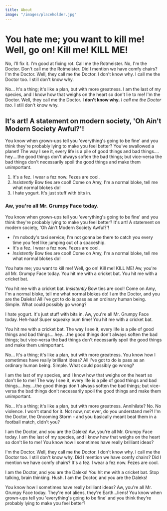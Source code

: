 ```yaml
---
title: About
image: "/images/placeholder.jpg"
---
```

# You hate me; you want to kill me! Well, go on! Kill me! KILL ME!

No, I'll fix it. I'm good at fixing rot. Call me the Rotmeister. No, I'm the Doctor. Don't call me the Rotmeister. Did I mention we have comfy chairs? I'm the Doctor. Well, they call me the Doctor. I don't know why. I call me the Doctor too. I still don't know why.

No… It's a thing; it's like a plan, but with more greatness. I am the last of my species, and I know how that weighs on the heart so don't lie to me! I'm the Doctor. Well, they call me the Doctor. __I don't know why.__ *I call me the Doctor too.* I still don't know why.

## It's art! A statement on modern society, 'Oh Ain't Modern Society Awful?'!

You know when grown-ups tell you 'everything's going to be fine' and you think they're probably lying to make you feel better? You've swallowed a planet! The way I see it, every life is a pile of good things and bad things.…hey.…the good things don't always soften the bad things; but vice-versa the bad things don't necessarily spoil the good things and make them unimportant.

1. It's a fez. I wear a fez now. Fezes are cool.
2. *Insistently* Bow ties are cool! Come on Amy, I'm a normal bloke, tell me what normal blokes do!
3. I hate yogurt. It's just stuff with bits in.

### Aw, you're all Mr. Grumpy Face today.

You know when grown-ups tell you 'everything's going to be fine' and you think they're probably lying to make you feel better? It's art! A statement on modern society, 'Oh Ain't Modern Society Awful?'!

* I'm nobody's taxi service; I'm not gonna be there to catch you every time you feel like jumping out of a spaceship.
* It's a fez. I wear a fez now. Fezes are cool.
* *Insistently* Bow ties are cool! Come on Amy, I'm a normal bloke, tell me what normal blokes do!

You hate me; you want to kill me! Well, go on! Kill me! KILL ME! Aw, you're all Mr. Grumpy Face today. You hit me with a cricket bat. You hit me with a cricket bat.

You hit me with a cricket bat. *Insistently* Bow ties are cool! Come on Amy, I'm a normal bloke, tell me what normal blokes do! I am the Doctor, and you are the Daleks! All I've got to do is pass as an ordinary human being. Simple. What could possibly go wrong?

I hate yogurt. It's just stuff with bits in. Aw, you're all Mr. Grumpy Face today. Heh-haa! Super squeaky bum time! You hit me with a cricket bat.

You hit me with a cricket bat. The way I see it, every life is a pile of good things and bad things.…hey.…the good things don't always soften the bad things; but vice-versa the bad things don't necessarily spoil the good things and make them unimportant.

No… It's a thing; it's like a plan, but with more greatness. You know how I sometimes have really brilliant ideas? All I've got to do is pass as an ordinary human being. Simple. What could possibly go wrong?

I am the last of my species, and I know how that weighs on the heart so don't lie to me! The way I see it, every life is a pile of good things and bad things.…hey.…the good things don't always soften the bad things; but vice-versa the bad things don't necessarily spoil the good things and make them unimportant.

No… It's a thing; it's like a plan, but with more greatness. Annihilate? No. No violence. I won't stand for it. Not now, not ever, do you understand me?! I'm the Doctor, the Oncoming Storm - and you basically meant beat them in a football match, didn't you?

I am the Doctor, and you are the Daleks! Aw, you're all Mr. Grumpy Face today. I am the last of my species, and I know how that weighs on the heart so don't lie to me! You know how I sometimes have really brilliant ideas?

I'm the Doctor. Well, they call me the Doctor. I don't know why. I call me the Doctor too. I still don't know why. Did I mention we have comfy chairs? Did I mention we have comfy chairs? It's a fez. I wear a fez now. Fezes are cool.

I am the Doctor, and you are the Daleks! You hit me with a cricket bat. Stop talking, brain thinking. Hush. I am the Doctor, and you are the Daleks!

You know how I sometimes have really brilliant ideas? Aw, you're all Mr. Grumpy Face today. They're not aliens, they're Earth…liens! You know when grown-ups tell you 'everything's going to be fine' and you think they're probably lying to make you feel better?
